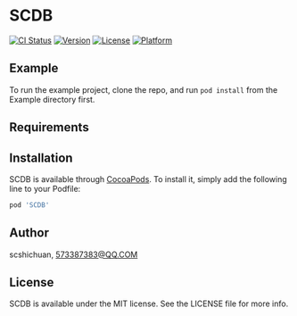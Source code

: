 # SCDB

[![CI Status](https://img.shields.io/travis/scshichuan/SCDB.svg?style=flat)](https://travis-ci.org/scshichuan/SCDB)
[![Version](https://img.shields.io/cocoapods/v/SCDB.svg?style=flat)](https://cocoapods.org/pods/SCDB)
[![License](https://img.shields.io/cocoapods/l/SCDB.svg?style=flat)](https://cocoapods.org/pods/SCDB)
[![Platform](https://img.shields.io/cocoapods/p/SCDB.svg?style=flat)](https://cocoapods.org/pods/SCDB)

## Example

To run the example project, clone the repo, and run `pod install` from the Example directory first.

## Requirements

## Installation

SCDB is available through [CocoaPods](https://cocoapods.org). To install
it, simply add the following line to your Podfile:

```ruby
pod 'SCDB'
```

## Author

scshichuan, 573387383@QQ.COM

## License

SCDB is available under the MIT license. See the LICENSE file for more info.
